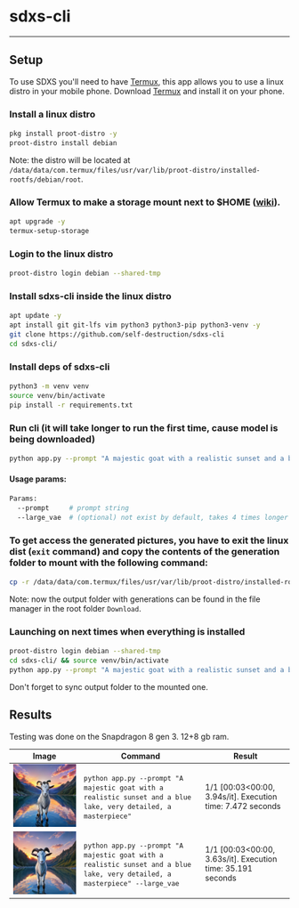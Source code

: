 # sdxs-cli
___
## Setup
To use SDXS you'll need to have [Termux](https://termux.dev), this app allows you to use a linux distro in your mobile phone.
Download [Termux](https://termux.dev) and install it on your phone.

### Install a linux distro
```bash
pkg install proot-distro -y
proot-distro install debian
```
Note: the distro will be located at `/data/data/com.termux/files/usr/var/lib/proot-distro/installed-rootfs/debian/root`.

### Allow Termux to make a storage mount next to $HOME ([wiki](https://wiki.termux.com/wiki/Termux-setup-storage)).
```bash
apt upgrade -y
termux-setup-storage
```

### Login to the linux distro
```bash
proot-distro login debian --shared-tmp
```

### Install sdxs-cli inside the linux distro
```bash
apt update -y
apt install git git-lfs vim python3 python3-pip python3-venv -y
git clone https://github.com/self-destruction/sdxs-cli
cd sdxs-cli/
```

### Install deps of sdxs-cli
```bash
python3 -m venv venv
source venv/bin/activate
pip install -r requirements.txt
```

### Run cli (it will take longer to run the first time, cause model is being downloaded)
```bash
python app.py --prompt "A majestic goat with a realistic sunset and a blue lake, very detailed, a masterpiece"
```

#### Usage params:
```bash
Params:
  --prompt     # prompt string
  --large_vae  # (optional) not exist by default, takes 4 times longer
```

### To get access the generated pictures, you have to exit the linux dist (`exit` command) and copy the contents of the generation folder to mount with the following command:
```bash
cp -r /data/data/com.termux/files/usr/var/lib/proot-distro/installed-rootfs/debian/root/sdxs-cli/output $HOME/storage/downloads
```
Note: now the output folder with generations can be found in the file manager in the root folder `Download`.

### Launching on next times when everything is installed
```bash
proot-distro login debian --shared-tmp
cd sdxs-cli/ && source venv/bin/activate
python app.py --prompt "A majestic goat with a realistic sunset and a blue lake, very detailed, a masterpiece"
```
Don't forget to sync output folder to the mounted one.

## Results
Testing was done on the Snapdragon 8 gen 3. 12+8 gb ram.

| Image                                        | Command                                                                                                           | Result                                                       |
|----------------------------------------------|-------------------------------------------------------------------------------------------------------------------|--------------------------------------------------------------|
| ![Image](./output/sunset_goat_vae.png)       | `python app.py --prompt "A majestic goat with a realistic sunset and a blue lake, very detailed, a masterpiece"`  | 1/1 [00:03<00:00,  3.94s/it].  Execution time: 7.472 seconds |
| ![Image](./output/sunset_goat_large_vae.png) | `python app.py --prompt "A majestic goat with a realistic sunset and a blue lake, very detailed, a masterpiece" --large_vae` | 1/1 [00:03<00:00,  3.63s/it].  Execution time: 35.191 seconds |
